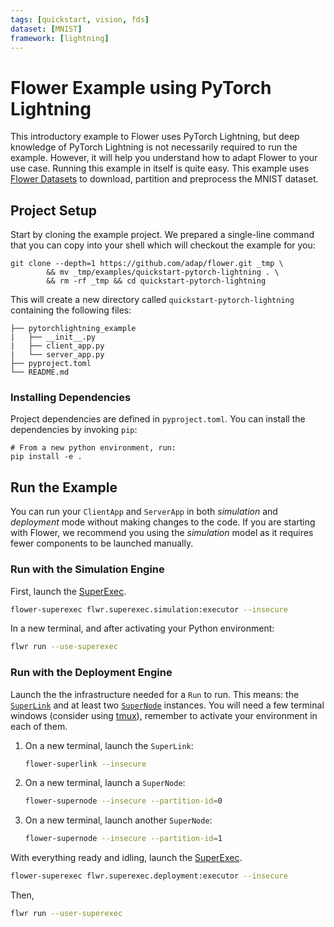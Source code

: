 ```yaml
---
tags: [quickstart, vision, fds]
dataset: [MNIST]
framework: [lightning]
---
```


# Flower Example using PyTorch Lightning

This introductory example to Flower uses PyTorch Lightning, but deep knowledge of PyTorch Lightning is not necessarily required to run the example. However, it will help you understand how to adapt Flower to your use case. Running this example in itself is quite easy. This example uses [Flower Datasets](https://flower.ai/docs/datasets/) to download, partition and preprocess the MNIST dataset.

## Project Setup

Start by cloning the example project. We prepared a single-line command that you can copy into your shell which will checkout the example for you:

```shell
git clone --depth=1 https://github.com/adap/flower.git _tmp \
		&& mv _tmp/examples/quickstart-pytorch-lightning . \
		&& rm -rf _tmp && cd quickstart-pytorch-lightning
```

This will create a new directory called `quickstart-pytorch-lightning` containing the following files:

```shell
├── pytorchlightning_example
|   ├── __init__.py
|   ├── client_app.py
|   └── server_app.py
├── pyproject.toml
└── README.md 
```

### Installing Dependencies

Project dependencies are defined in `pyproject.toml`.
You can install the dependencies by invoking `pip`:

```shell
# From a new python environment, run:
pip install -e .
```

## Run the Example

You can run your `ClientApp` and `ServerApp` in both _simulation_ and
_deployment_ mode without making changes to the code. If you are starting
with Flower, we recommend you using the _simulation_ model as it requires
fewer components to be launched manually.

### Run with the Simulation Engine

First, launch the [SuperExec](link-to-docs).

```bash
flower-superexec flwr.superexec.simulation:executor --insecure
```

In a new terminal, and after activating your Python environment:

```bash
flwr run --use-superexec
```

### Run with the Deployment Engine

Launch the the infrastructure needed for a `Run` to run. This means:
the [`SuperLink`](https://flower.ai/docs/framework/ref-api-cli.html#flower-superlink) and at least two [`SuperNode`](docs) instances.
You will need a few terminal windows (consider using [tmux](https://github.com/tmux/tmux/wiki)), remember
to activate your environment in each of them.

1. On a new terminal, launch the `SuperLink`:
   ```bash
   flower-superlink --insecure
   ```
1. On a new terminal, launch a `SuperNode`:
   ```bash
   flower-supernode --insecure --partition-id=0
   ```
1. On a new terminal, launch another `SuperNode`:
   ```bash
   flower-supernode --insecure --partition-id=1
   ```

With everything ready and idling, launch the [SuperExec](link-to-docs).

```bash
flower-superexec flwr.superexec.deployment:executor --insecure
```

Then,

```bash
flwr run --user-superexec
```
